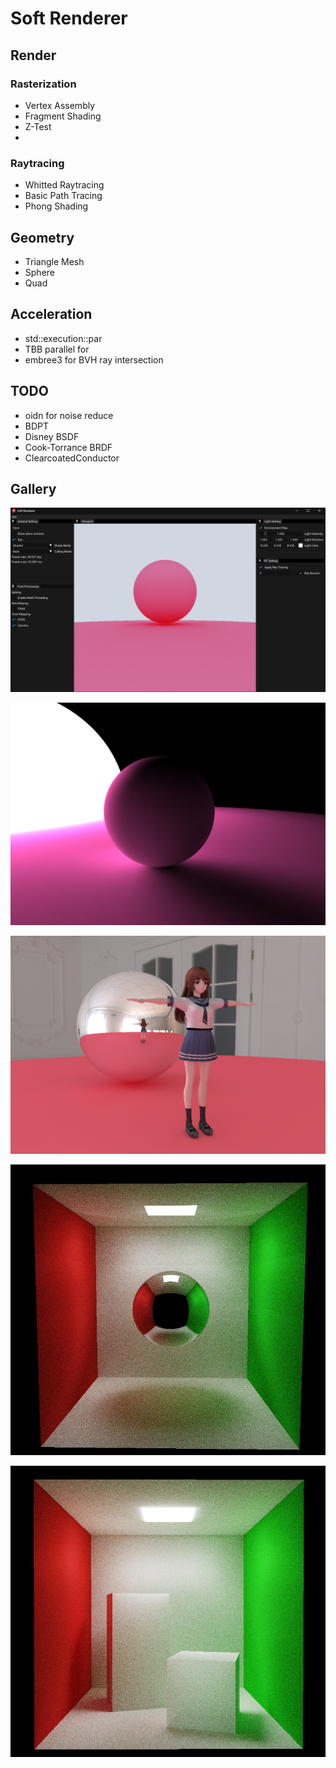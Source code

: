 # Soft Renderer

## Render

### Rasterization

- Vertex Assembly
- Fragment Shading
- Z-Test
- 

### Raytracing

- Whitted Raytracing
- Basic Path Tracing
- Phong Shading

## Geometry

- Triangle Mesh
- Sphere
- Quad

## Acceleration

- std::execution::par
- TBB parallel for
- embree3 for BVH ray intersection

## TODO

- oidn for noise reduce
- BDPT
- Disney BSDF
- Cook-Torrance BRDF
- ClearcoatedConductor

## Gallery

![image-20230630155110655](Assets/editor.png)

![2023-06-10 23'33'16](Assets/example_01.png)

![2023-06-10 23'33'16](Assets/example_02.png)

![2023-06-10 23'33'16](./assets/cornellbox.png)

![2023-06-10 23'33'16](./assets/cornellbox_16bounce.png)
